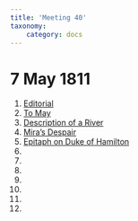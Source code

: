 ```yaml
---
title: 'Meeting 40'
taxonomy:
    category: docs
---
```


# 7 May 1811

1. [Editorial](editorial)
2. [To May](may)
3. [Description of a River](river)
4. [Mira’s Despair](mira)
5. [Epitaph on Duke of Hamilton](epitaph)
6. []()
7. []()
8. []()
9. []()
10. []()
11. []()
12. []()